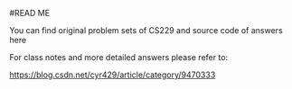 #READ ME

You can find original problem sets of CS229 and source code of answers here

For class notes and more detailed answers please refer to:

https://blog.csdn.net/cyr429/article/category/9470333
